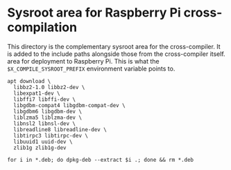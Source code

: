 # Sysroot area for Raspberry Pi cross-compilation
This directory is the complementary sysroot area for the cross-compiler. It is added to the include paths alongside those from the cross-compiler itself. area for deployment to Raspberry Pi. This is what the `$X_COMPILE_SYSROOT_PREFIX` environment variable points to.
```
apt download \
  libbz2-1.0 libbz2-dev \
  libexpat1-dev \
  libffi7 libffi-dev \
  libgdbm-compat4 libgdbm-compat-dev \
  libgdbm6 libgdbm-dev \
  liblzma5 liblzma-dev \
  libnsl2 libnsl-dev \
  libreadline8 libreadline-dev \
  libtirpc3 libtirpc-dev \
  libuuid1 uuid-dev \
  zlib1g zlib1g-dev

for i in *.deb; do dpkg-deb --extract $i .; done && rm *.deb
```
